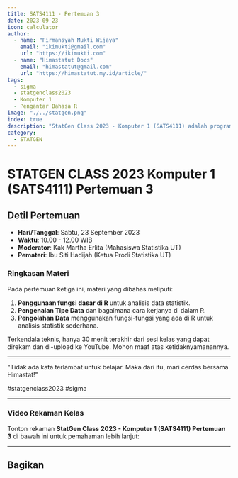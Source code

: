 ```yaml
--- 
title: SATS4111 - Pertemuan 3
date: 2023-09-23
icon: calculator
author:
  - name: "Firmansyah Mukti Wijaya"
    email: "ikimukti@gmail.com"
    url: "https://ikimukti.com"
  - name: "Himastatut Docs"
    email: "himastatut@gmail.com"
    url: "https://himastatut.my.id/article/"
tags:
  - sigma
  - statgenclass2023
  - Komputer 1
  - Pengantar Bahasa R
image: "./../statgen.png"
index: true
description: "StatGen Class 2023 - Komputer 1 (SATS4111) adalah program untuk memperkenalkan mahasiswa pada perangkat lunak R dan aplikasinya dalam analisis statistik."
category: 
  - STATGEN
--- 
```


# STATGEN CLASS 2023 Komputer 1 (SATS4111) Pertemuan 3

## Detil Pertemuan

- **Hari/Tanggal**: Sabtu, 23 September 2023
- **Waktu**: 10.00 - 12.00 WIB
- **Moderator**: Kak Martha Erlita (Mahasiswa Statistika UT)
- **Pemateri**: Ibu Siti Hadijah (Ketua Prodi Statistika UT)

### Ringkasan Materi
Pada pertemuan ketiga ini, materi yang dibahas meliputi:
1. **Penggunaan fungsi dasar di R** untuk analisis data statistik.
2. **Pengenalan Tipe Data** dan bagaimana cara kerjanya di dalam R.
3. **Pengolahan Data** menggunakan fungsi-fungsi yang ada di R untuk analisis statistik sederhana.

Terkendala teknis, hanya 30 menit terakhir dari sesi kelas yang dapat direkam dan di-upload ke YouTube. Mohon maaf atas ketidaknyamanannya.

--- 

"Tidak ada kata terlambat untuk belajar. Maka dari itu, mari cerdas bersama Himastat!"

#statgenclass2023 #sigma

--- 

### Video Rekaman Kelas
Tonton rekaman **StatGen Class 2023 - Komputer 1 (SATS4111) Pertemuan 3** di bawah ini untuk pemahaman lebih lanjut:

<VidStack
  src="youtube/YosH3cpp8xE"
  title="StatGen Class 2023 - Komputer 1 (SATS4111) Pertemuan 3"
/>

--- 



## Bagikan
<Share colorful />
<GitContributors />
<GitChangelog />
